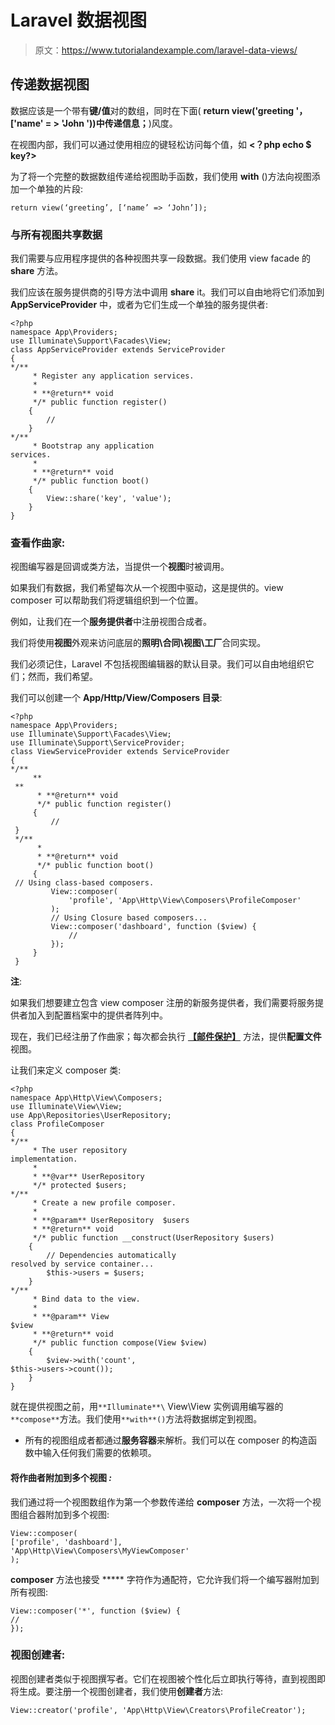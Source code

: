 # Laravel 数据视图

> 原文：<https://www.tutorialandexample.com/laravel-data-views/>

## 传递数据视图

数据应该是一个带有**键/值**对的数组，同时在下面( **return view('greeting '，['name' = > 'John '))中传递信息；**)风度。

在视图内部，我们可以通过使用相应的键轻松访问每个值，如 **<？php echo $ key?>**

为了将一个完整的数据数组传递给视图助手函数，我们使用 **with** ()方法向视图添加一个单独的片段:

```
return view(‘greeting’, [‘name’ => ‘John’]);
```

### 与所有视图共享数据

我们需要与应用程序提供的各种视图共享一段数据。我们使用 view facade 的 **share** 方法。

我们应该在服务提供商的引导方法中调用 **share** it。我们可以自由地将它们添加到 **AppServiceProvider** 中，或者为它们生成一个单独的服务提供者:

```
<?php
namespace App\Providers;
use Illuminate\Support\Facades\View;
class AppServiceProvider extends ServiceProvider
{
*/**
     * Register any application services.
     *
     * **@return** void
     */* public function register()
    {
        //
    }
*/**
     * Bootstrap any application
services.
     *
     * **@return** void
     */* public function boot()
    {
        View::share('key', 'value');
    }
}
```

### 查看作曲家:

视图编写器是回调或类方法，当提供一个**视图**时被调用。

如果我们有数据，我们希望每次从一个视图中驱动，这是提供的。view composer 可以帮助我们将逻辑组织到一个位置。

例如，让我们在一个**服务提供者**中注册视图合成者。

我们将使用**视图**外观来访问底层的**照明\合同\视图\工厂**合同实现。

我们必须记住，Laravel 不包括视图编辑器的默认目录。我们可以自由地组织它们；然而，我们希望。

我们可以创建一个 **App/Http/View/Composers 目录**:

```
<?php
namespace App\Providers;
use Illuminate\Support\Facades\View;
use Illuminate\Support\ServiceProvider;
class ViewServiceProvider extends ServiceProvider
{
*/**
     **
 **
      * **@return** void
      */* public function register()
     {
         //
 }
 */**
      *     
      * **@return** void
      */* public function boot()
     {
 // Using class-based composers.
         View::composer(
             'profile', 'App\Http\View\Composers\ProfileComposer'
         );
         // Using Closure based composers...
         View::composer('dashboard', function ($view) {
             //
         });
     }
 } 
```

**注**:

如果我们想要建立包含 view composer 注册的新服务提供者，我们需要将服务提供者加入到配置档案中的提供者阵列中。

现在，我们已经注册了作曲家；每次都会执行 **[【邮件保护】](/cdn-cgi/l/email-protection)** 方法，提供**配置文件**视图。

让我们来定义 composer 类:

```
<?php
namespace App\Http\View\Composers;
use Illuminate\View\View;
use App\Repositories\UserRepository;
class ProfileComposer
{
*/**
     * The user repository
implementation.
     *
     * **@var** UserRepository
     */* protected $users;
*/**
     * Create a new profile composer.
     *
     * **@param** UserRepository  $users
     * **@return** void
     */* public function __construct(UserRepository $users)
    {
        // Dependencies automatically
resolved by service container...
        $this->users = $users;
    }
*/**
     * Bind data to the view.
     *
     * **@param** View 
$view
     * **@return** void
     */* public function compose(View $view)
    {
        $view->with('count',
$this->users->count());
    }
}
```

就在提供视图之前，用`**Illuminate**\` View\View 实例调用编写器的`**compose**`方法。我们使用`**with**()`方法将数据绑定到视图。

*   所有的视图组成者都通过**服务容器**来解析。我们可以在 composer 的构造函数中输入任何我们需要的依赖项。

#### 将作曲者附加到多个视图 ***:***

我们通过将一个视图数组作为第一个参数传递给 **composer** 方法，一次将一个视图组合器附加到多个视图:

```
View::composer(
['profile', 'dashboard'],
'App\Http\View\Composers\MyViewComposer'
);
```

**composer** 方法也接受 ***** 字符作为通配符，它允许我们将一个编写器附加到所有视图:

```
View::composer('*', function ($view) {
//
});
```

### 视图创建者:

视图创建者类似于视图撰写者。它们在视图被个性化后立即执行等待，直到视图即将生成。要注册一个视图创建者，我们使用**创建者**方法:

```
View::creator('profile', 'App\Http\View\Creators\ProfileCreator');
```